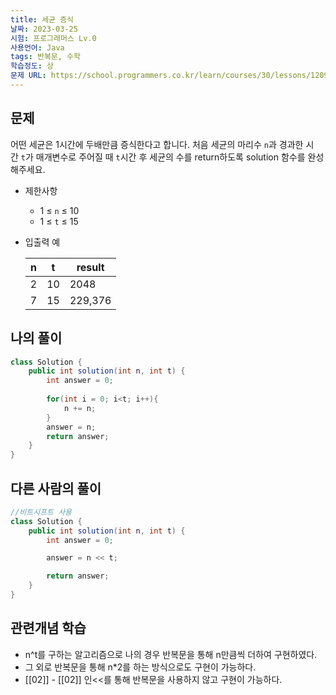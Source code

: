 ```yaml
---
title: 세균 증식
날짜: 2023-03-25
시험: 프로그래머스 Lv.0
사용언어: Java
tags: 반복문, 수학
학습정도: 상
문제 URL: https://school.programmers.co.kr/learn/courses/30/lessons/120910
---
```


## 문제

어떤 세균은 1시간에 두배만큼 증식한다고 합니다. 처음 세균의 마리수 `n`과 경과한 시간 `t`가 매개변수로 주어질 때 `t`시간 후 세균의 수를 return하도록 solution 함수를 완성해주세요.

- 제한사항
    - 1 ≤ `n` ≤ 10
    - 1 ≤ `t` ≤ 15
- 입출력 예
    
    
    | n | t | result |
    | --- | --- | --- |
    | 2 | 10 | 2048 |
    | 7 | 15 | 229,376 |

## 나의 풀이

```java
class Solution {
    public int solution(int n, int t) {
        int answer = 0;
        
        for(int i = 0; i<t; i++){
            n += n;
        }
        answer = n;
        return answer;
    }
}
```

## 다른 사람의 풀이

```java
//비트시프트 사용
class Solution {
    public int solution(int n, int t) {
        int answer = 0;

        answer = n << t;

        return answer;
    }
}
```

## 관련개념 학습

- n^t를 구하는 알고리즘으로 나의 경우 반복문을 통해 n만큼씩 더하여 구현하였다.
- 그 외로 반복문을 통해 n*2를 하는 방식으로도 구현이 가능하다.
- [[02]]  - [[02]] 인<<를 통해 반복문을 사용하지 않고 구현이 가능하다.